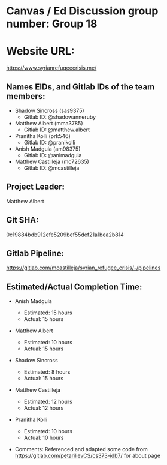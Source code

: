 # Canvas / Ed Discussion group number: Group 18

# Website URL:
https://www.syrianrefugeecrisis.me/

## Names EIDs, and Gitlab IDs of the team members:
* Shadow Sincross (sas9375)
    * Gitlab ID: @shadowanneruby
* Matthew Albert (mma3785)
    * Gitlab ID: @matthew.albert
* Pranitha Kolli (prk546)
    * Gitlab ID: @pranikolli
* Anish Madgula (am98375)
    * Gitlab ID: @animadgula
* Matthew Castilleja (mc72635)
    * Gitlab ID: @mcastilleja

## Project Leader:
Matthew Albert

## Git SHA:
0c19884bdb912efe5209bef55def21a1bea2b814

## Gitlab Pipeline:
https://gitlab.com/mcastilleja/syrian_refugee_crisis/-/pipelines

## Estimated/Actual Completion Time:
* Anish Madgula
    * Estimated: 15 hours
    * Actual: 15 hours
* Matthew Albert
    * Estimated: 10 hours
    * Actual: 15 hours
* Shadow Sincross
    * Estimated: 8 hours
    * Actual: 15 hours
* Matthew Castilleja
    * Estimated: 12 hours
    * Actual: 12 hours
* Pranitha Kolli
    * Estimated: 10 hours
    * Actual: 10 hours

* Comments: 
Referenced and adapted some code from https://gitlab.com/petarilievCS/cs373-idb7/ for about page